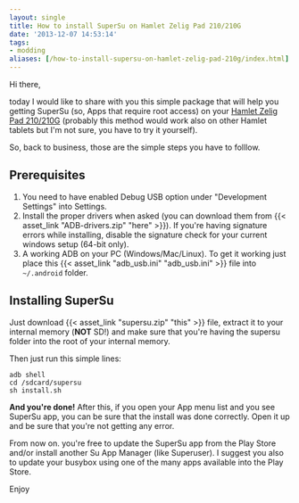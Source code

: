 ```yaml
---
layout: single
title: How to install SuperSu on Hamlet Zelig Pad 210/210G
date: '2013-12-07 14:53:14'
tags:
- modding
aliases: [/how-to-install-supersu-on-hamlet-zelig-pad-210g/index.html]
---
```


Hi there,

today I would like to share with you this simple package that will help you getting SuperSu (so, Apps that require root access) on your [Hamlet Zelig Pad 210/210G](http://english.hamletcom.com/products/xzpad210g.aspx) (probably this method would work also on other Hamlet tablets but I'm not sure, you have to try it yourself).

So, back to business, those are the simple steps you have to folllow.

## Prerequisites

1.  You need to have enabled Debug USB option under "Development Settings" into Settings.
2.  Install the proper drivers when asked (you can download them from {{< asset_link "ADB-drivers.zip" "here" >}}).
    <span class="text-muted">If you're having signature errors while installing, disable the signature check for your current windows setup (64-bit only).</span>
3.  A working ADB on your PC (Windows/Mac/Linux). To get it working just place this {{< asset_link "adb_usb.ini" "adb_usb.ini" >}} file into `~/.android` folder.

## Installing SuperSu

Just download {{< asset_link "supersu.zip" "this" >}} file, extract it to your internal memory (**NOT** SD!) and make sure that you're having the supersu folder into the root of your internal memory.

Then just run this simple lines:

```
adb shell
cd /sdcard/supersu
sh install.sh
```

**And you're done!** After this, if you open your App menu list and you see SuperSu app, you can be sure that the install was done correctly. Open it up and be sure that you're not getting any error.

From now on. you're free to update the SuperSu app from the Play Store and/or install another Su App Manager (like Superuser). I suggest you also to update your busybox using one of the many apps available into the Play Store.

Enjoy
